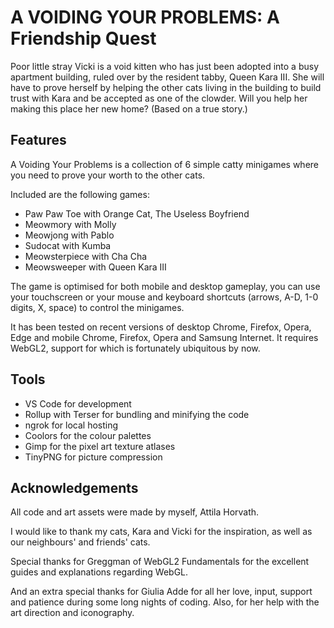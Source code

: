 # A VOIDING YOUR PROBLEMS: A Friendship Quest

Poor little stray Vicki is a void kitten who has just been adopted into a busy apartment building, ruled over by the resident tabby, Queen Kara III. She will have to prove herself by helping the other cats living in the building to build trust with Kara and be accepted as one of the clowder. Will you help her making this place her new home? (Based on a true story.)

## Features

A Voiding Your Problems is a collection of 6 simple catty minigames where you need to prove your worth to the other cats.

Included are the following games:
- Paw Paw Toe with Orange Cat, The Useless Boyfriend
- Meowmory with Molly
- Meowjong with Pablo
- Sudocat with Kumba
- Meowsterpiece with Cha Cha
- Meowsweeper with Queen Kara III

The game is optimised for both mobile and desktop gameplay, you can use your touchscreen or your mouse and keyboard shortcuts (arrows, A-D, 1-0 digits, X, space) to control the minigames.

It has been tested on recent versions of desktop Chrome, Firefox, Opera, Edge and mobile Chrome, Firefox, Opera and Samsung Internet. It requires WebGL2, support for which is fortunately ubiquitous by now.

## Tools

- VS Code for development
- Rollup with Terser for bundling and minifying the code
- ngrok for local hosting
- Coolors for the colour palettes
- Gimp for the pixel art texture atlases
- TinyPNG for picture compression

## Acknowledgements

All code and art assets were made by myself, Attila Horvath.

I would like to thank my cats, Kara and Vicki for the inspiration, as well as our neighbours' and friends' cats.

Special thanks for Greggman of WebGL2 Fundamentals for the excellent guides and explanations regarding WebGL.

And an extra special thanks for Giulia Adde for all her love, input, support and patience during some long nights of coding. Also, for her help with the art direction and iconography.
